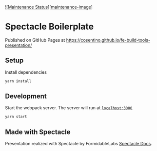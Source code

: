 [![Maintenance Status][maintenance-image]](#maintenance-status)

# Spectacle Boilerplate

Published on GitHub Pages at
https://cosentino.github.io/fe-build-tools-presentation/

## Setup

Install dependencies

   ```sh
   yarn install
   ```

## Development

Start the webpack server.
The server will run at [`localhost:3000`](http://localhost:3000).

   ```sh
   yarn start
   ```

## Made with Spectacle

Presentation realized with Spectacle by FormidableLabs 
[Spectacle Docs](https://github.com/FormidableLabs/spectacle/).


